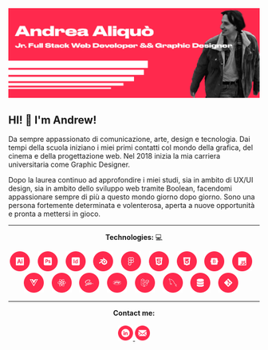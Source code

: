 <!DOCTYPE html>
<html lang="en">
<head>
    <meta charset="UTF-8">
    <meta name="viewport" content="width=device-width, initial-scale=1.0">
    <link rel="stylesheet" href="github-markdown.css">
</head>
    <body>
        <div>
            <img src="./img/GitHubBanner.jpg"alt=" Andrea Aliquò / Jr.Full Stack Web Developer && Graphic Designer">
            <h2>HI! &#128075; I'm Andrew!</h2>
            <p>
                Da sempre appassionato di comunicazione, arte, design e tecnologia. Dai tempi della scuola iniziano i miei primi contatti col mondo della grafica, del cinema e della progettazione web. Nel 2018 inizia la mia carriera universitaria come Graphic Designer.
            </p>
            <p>
                Dopo la laurea continuo ad approfondire i miei studi, sia in ambito di UX/UI design, sia in ambito dello sviluppo web tramite Boolean, facendomi appassionare sempre di più a questo mondo giorno dopo giorno. Sono una persona fortemente determinata e volenterosa, aperta a nuove opportunità e pronta a mettersi in gioco.
            </p>
            <hr>
            <div align="center">
                <p><strong>Technologies: </strong> &#128187;</p>
                <img width="40px" src="./img/Ai.png" alt=" Adobe Illustrator">&nbsp;&nbsp;&nbsp;
                <img width="40px" src="./img/Ps.png" alt=" Adobe Photoshop">&nbsp;&nbsp;&nbsp;
                <img width="40px" src="./img/Id.png" alt=" Adobe InDesign">&nbsp;&nbsp;&nbsp;
                <img width="40px" src="./img/Blender.png" alt=" Blender">&nbsp;&nbsp;&nbsp;
                <img width="40px" src="./img/Figrma.png" alt=" Figma">&nbsp;&nbsp;&nbsp;
                <img width="40px" src="./img/Html.png" alt=" Html5">&nbsp;&nbsp;&nbsp;
                <img width="40px" src="./img/Css.png" alt=" Css3">&nbsp;&nbsp;&nbsp;
                <img width="40px" src="./img/Bootstrap.png" alt=" Bootstrap">&nbsp;&nbsp;&nbsp;
                <img width="40px" src="./img/Js.png" alt=" JavaScript">&nbsp;&nbsp;&nbsp;
                <img width="40px" src="./img/Vue.png" alt=" VueJs">&nbsp;&nbsp;&nbsp;
                <img width="40px" src="./img/React.png" alt=" ReactJs">&nbsp;&nbsp;&nbsp;
                <img width="40px" src="./img/Sass.png" alt=" Sass">&nbsp;&nbsp;&nbsp;
                <img width="40px" src="./img/Php.png" alt=" PHP">&nbsp;&nbsp;&nbsp;
                <img width="40px" src="./img/Laravel.png" alt=" Laravel">&nbsp;&nbsp;&nbsp;
                <img width="40px" src="./img/MySql.png" alt=" MySql">&nbsp;&nbsp;&nbsp;
                <img width="40px" src="./img/Db.png" alt=" Db Relazionale">&nbsp;&nbsp;&nbsp;
                <img width="40px" src="./img/Git.png" alt=" Git Versioning">&nbsp;&nbsp;&nbsp;
            </div>
            <hr>
            <p align="center">
                <strong>Contact me:</strong>
                <br>
                <br>
                <a target="_blank" rel="noopener noreferrer" href="https://www.linkedin.com/in/andreaaliquò4/">
                    <img width="30px" src="./img/LinkedinIcon.png" alt="LinkedInIcon">
                </a>
                <a target="_blank" href="mailto:andrea.aliquo99@gmail.com">
                    <img width="30px" src="./img/MailIcon.png" alt="EmailIcon">
                </a>
            </p>
        </div>
    </body>
</html>